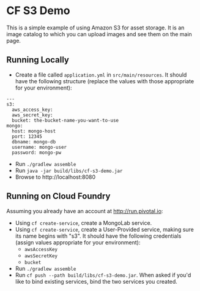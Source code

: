 # CF S3 Demo

This is a simple example of using Amazon S3 for asset storage. It is an image catalog to which you can upload images and see them on the main page.

## Running Locally

* Create a file called `application.yml` in `src/main/resources`. It should have the following structure (replace the values with those appropriate for your environment):

<pre><code>---
s3:
  aws_access_key: <YOUR_AWS_ACCESS_KEY>
  aws_secret_key: <YOUR_AWS_SECRET_KEY>
  bucket: the-bucket-name-you-want-to-use
mongo:
  host: mongo-host
  port: 12345
  dbname: mongo-db
  username: mongo-user
  password: mongo-pw</code></pre>

* Run `./gradlew assemble`
* Run `java -jar build/libs/cf-s3-demo.jar`
* Browse to http://localhost:8080

## Running on Cloud Foundry

Assuming you already have an account at http://run.pivotal.io:

* Using `cf create-service`, create a MongoLab service.
* Using `cf create-service`, create a User-Provided service, making sure its name begins with "s3". It should have the following credentials (assign values appropriate for your environment):
    * `awsAccessKey`
    * `awsSecretKey`
    * `bucket`
* Run `./gradlew assemble`
* Run `cf push --path build/libs/cf-s3-demo.jar`. When asked if you'd like to bind existing services, bind the two services you created.



